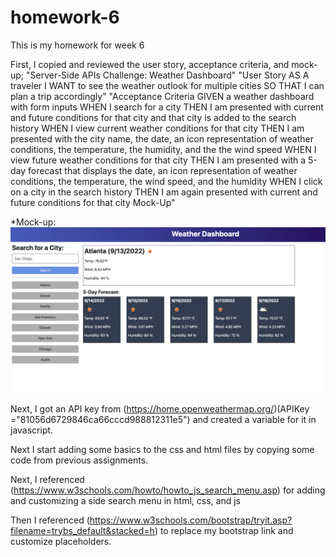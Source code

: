 # homework-6
This is my homework for week 6

First, I copied and reviewed the user story, acceptance criteria, and mock-up;
"Server-Side APIs Challenge: Weather Dashboard"
"User Story
AS A traveler
I WANT to see the weather outlook for multiple cities
SO THAT I can plan a trip accordingly"
"Acceptance Criteria
GIVEN a weather dashboard with form inputs
WHEN I search for a city
THEN I am presented with current and future conditions for that city and that city is added to the search history
WHEN I view current weather conditions for that city
THEN I am presented with the city name, the date, an icon representation of weather conditions, the temperature, the humidity, and the the wind speed
WHEN I view future weather conditions for that city
THEN I am presented with a 5-day forecast that displays the date, an icon representation of weather conditions, the temperature, the wind speed, and the humidity
WHEN I click on a city in the search history
THEN I am again presented with current and future conditions for that city
Mock-Up"

*Mock-up: ![Alt text](06-server-side-apis-homework-demo.png)

Next, I got an API key from (https://home.openweathermap.org/)(APIKey ="81056d6729846ca66cccd988812311e5") and created a variable for it in javascript. 

Next I start adding some basics to the css and html files by copying some code from previous assignments.

Next, I referenced (https://www.w3schools.com/howto/howto_js_search_menu.asp) for adding and customizing a side search menu in html, css, and js

Then I referenced (https://www.w3schools.com/bootstrap/tryit.asp?filename=trybs_default&stacked=h) to replace my bootstrap link and customize placeholders.